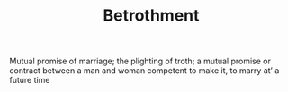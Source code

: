---
title: Betrothment
letter: B
permalink: "/definitions/bld-betrothment.html"
body: Mutual promise of marriage; the plighting of troth; a mutual promise or contract
  between a man and woman competent to make it, to marry at’ a future time
published_at: '2018-07-07'
source: Black's Law Dictionary 2nd Ed (1910)
layout: post
---